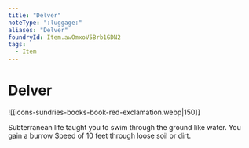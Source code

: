 ```yaml
---
title: "Delver"
noteType: ":luggage:"
aliases: "Delver"
foundryId: Item.awOmxoV5Brb1GDN2
tags:
  - Item
---
```


# Delver
![[icons-sundries-books-book-red-exclamation.webp|150]]

Subterranean life taught you to swim through the ground like water. You gain a burrow Speed of 10 feet through loose soil or dirt.
